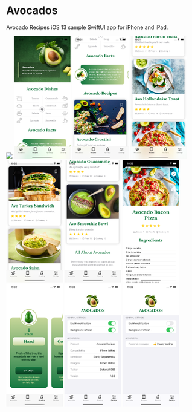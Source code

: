 # Avocados
Avocado Recipes iOS 13 sample SwiftUI app for iPhone and iPad.

<img src="DemoImages/01.png" width="150"> <img src="DemoImages/02.png" width="150"> <img src="DemoImages/03.png" width="150"> <img src="DemoImages/04.png" width="150"> <img src="DemoImages/05.png" width="150"> <img src="DemoImages/06.png" width="150"> <img src="DemoImages/07.png" width="150"> <img src="DemoImages/08.png" width="150"> <img src="DemoImages/09.png" width="150"> <img src="DemoImages/10.png" width="150"> 
